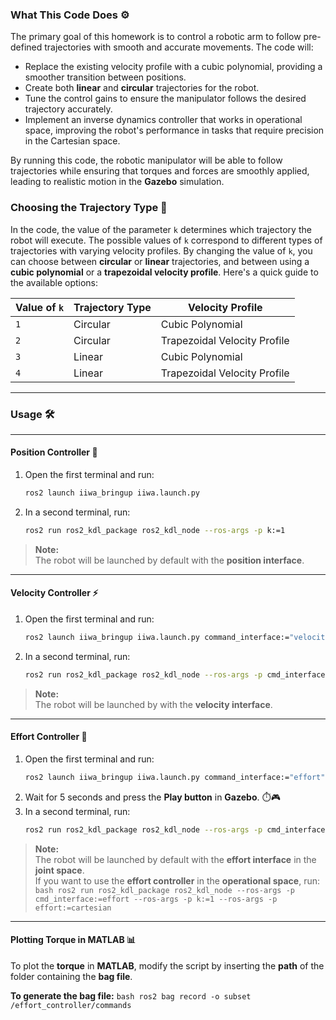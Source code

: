 ### **What This Code Does** ⚙️

The primary goal of this homework is to control a robotic arm to follow pre-defined trajectories with smooth and accurate movements. The code will:
- Replace the existing velocity profile with a cubic polynomial, providing a smoother transition between positions.
- Create both **linear** and **circular** trajectories for the robot.
- Tune the control gains to ensure the manipulator follows the desired trajectory accurately.
- Implement an inverse dynamics controller that works in operational space, improving the robot's performance in tasks that require precision in the Cartesian space.

By running this code, the robotic manipulator will be able to follow trajectories while ensuring that torques and forces are smoothly applied, leading to realistic motion in the **Gazebo** simulation.

### **Choosing the Trajectory Type** 🎯

In the code, the value of the parameter `k` determines which trajectory the robot will execute. The possible values of `k` correspond to different types of trajectories with varying velocity profiles. By changing the value of `k`, you can choose between **circular** or **linear** trajectories, and between using a **cubic polynomial** or a **trapezoidal velocity profile**. Here's a quick guide to the available options:  

| **Value of `k`** | **Trajectory Type**       | **Velocity Profile**         |
|------------------|---------------------------|------------------------------|
| `1`              | Circular                  | Cubic Polynomial             |
| `2`              | Circular                  | Trapezoidal Velocity Profile |
| `3`              | Linear                    | Cubic Polynomial             |
| `4`              | Linear                    | Trapezoidal Velocity Profile |

---

### **Usage** 🛠️

---

####  **Position Controller** 🧭

1. Open the first terminal and run:
    ```bash
    ros2 launch iiwa_bringup iiwa.launch.py
    ```
2. In a second terminal, run:
    ```bash
    ros2 run ros2_kdl_package ros2_kdl_node --ros-args -p k:=1
    ```
> **Note:**  
> The robot will be launched by default with the **position interface**.  
---

#### **Velocity Controller** ⚡

1. Open the first terminal and run:
    ```bash
    ros2 launch iiwa_bringup iiwa.launch.py command_interface:="velocity" robot_controller:="velocity_controller"
    ```
2. In a second terminal, run:
    ```bash
    ros2 run ros2_kdl_package ros2_kdl_node --ros-args -p cmd_interface:=velocity --ros-args -p k:=1
    ```
> **Note:**  
> The robot will be launched by with the **velocity interface**.  
---

#### **Effort Controller** 💪

1. Open the first terminal and run:
    ```bash
    ros2 launch iiwa_bringup iiwa.launch.py command_interface:="effort" robot_controller:="effort_controller" use_sim:=true
    ```
2. Wait for 5 seconds and press the **Play button** in **Gazebo**. ⏱️🎮
3. In a second terminal, run:
    ```bash
    ros2 run ros2_kdl_package ros2_kdl_node --ros-args -p cmd_interface:=effort --ros-args -p k:=1
    ```

> **Note:**  
> The robot will be launched by default with the **effort interface** in the **joint space**.  
> If you want to use the **effort controller** in the **operational space**, run: 
    ```bash
    ros2 run ros2_kdl_package ros2_kdl_node --ros-args -p cmd_interface:=effort --ros-args -p k:=1 --ros-args -p effort:=cartesian
    ```

---

#### **Plotting Torque in MATLAB** 📊

To plot the **torque** in **MATLAB**, modify the script by inserting the **path** of the folder containing the **bag file**.

**To generate the bag file:**
	```bash
	ros2 bag record -o subset /effort_controller/commands
	```
